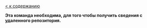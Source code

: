 [< к содержанию](./readme.md) 

**Эта команда необходима, для того чтобы получить сведения с удаленного репозитория.**
